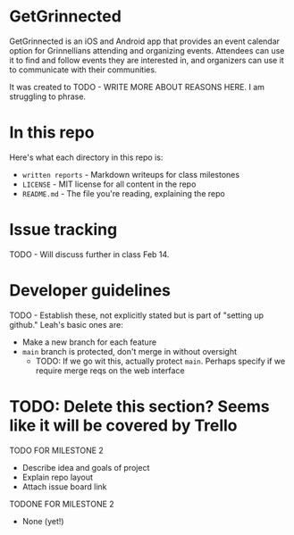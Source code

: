 # GetGrinnected

GetGrinnected is an iOS and Android app that provides an event calendar option for Grinnellians attending and organizing events.
Attendees can use it to find and follow events they are interested in, and organizers can use it to communicate with their communities.

It was created to TODO - WRITE MORE ABOUT REASONS HERE. I am struggling to phrase.

# In this repo

Here's what each directory in this repo is:

- `written reports` - Markdown writeups for class milestones
- `LICENSE` - MIT license for all content in the repo
- `README.md` - The file you're reading, explaining the repo

# Issue tracking

TODO - Will discuss further in class Feb 14.

# Developer guidelines

TODO - Establish these, not explicitly stated but is part of "setting up github." Leah's basic ones are:

- Make a new branch for each feature
- `main` branch is protected, don't merge in without oversight
    - TODO: If we go wit this, actually protect `main`. Perhaps specify if we require merge reqs on the web interface

# TODO: Delete this section? Seems like it will be covered by Trello

TODO FOR MILESTONE 2
* Describe idea and goals of project
* Explain repo layout
* Attach issue board link

TODONE FOR MILESTONE 2
* None (yet!)
